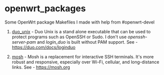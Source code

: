 # openwrt_packages
Some OpenWrt package Makefiles I made with help from #openwrt-devel

1. [duo_unix](https://github.com/Strykar/openwrt_packages/tree/master/duo_unix) - Duo Unix is a stand alone executable that can be used to protect programs such as OpenSSH or Sudo. I don't use _openssh-server-pam_ and _login_duo_ is	built without PAM support. See - https://duo.com/docs/loginduo

2. [mosh](https://github.com/Strykar/openwrt_packages/tree/master/mosh) - Mosh is a replacement for interactive SSH terminals. It's more robust and responsive, especially over Wi-Fi, cellular, and long-distance links. See - https://mosh.org
